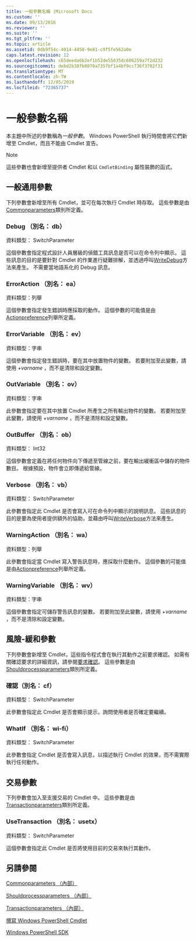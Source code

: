 ```yaml
---
title: 一般參數名稱 |Microsoft Docs
ms.custom: ''
ms.date: 09/13/2016
ms.reviewer: ''
ms.suite: ''
ms.tgt_pltfrm: ''
ms.topic: article
ms.assetid: 0db9f54c-4014-4450-9e81-c9f5fe562a0e
caps.latest.revision: 12
ms.openlocfilehash: c65deeda6b2ef1b52de55035dc606259a7f2d232
ms.sourcegitcommit: debd2b38fb8070a7357bf1a4bf9cc736f3702f31
ms.translationtype: MT
ms.contentlocale: zh-TW
ms.lasthandoff: 12/05/2019
ms.locfileid: "72365737"
---
```

# <a name="common-parameter-names"></a>一般參數名稱

本主題中所述的參數稱為*一般參數*。 Windows PowerShell 執行時間會將它們新增至 Cmdlet，而且不能由 Cmdlet 宣告。

> [!NOTE]
> 這些參數也會新增至提供者 Cmdlet 和以 `CmdletBinding` 屬性裝飾的函式。

## <a name="general-common-parameters"></a>一般通用參數

下列參數會新增至所有 Cmdlet，並可在每次執行 Cmdlet 時存取。 這些參數是由[Commonparameters](/dotnet/api/System.Management.Automation.Internal.CommonParameters)類別所定義。

### <a name="debug-alias-db"></a>Debug （別名： db）

資料類型： SwitchParameter

這個參數會指定程式設計人員層級的偵錯工具訊息是否可以在命令列中顯示。 這些訊息的目的是要針對 Cmdlet 的作業進行疑難排解，並透過呼叫[WriteDebug](/dotnet/api/System.Management.Automation.Cmdlet.WriteDebug)方法來產生。 不需要當地語系化的 Debug 訊息。

### <a name="erroraction-alias-ea"></a>ErrorAction （別名： ea）

資料類型：列舉

這個參數會指定發生錯誤時應採取的動作。 這個參數的可能值是由[Actionpreference](/dotnet/api/System.Management.Automation.ActionPreference)列舉所定義。

### <a name="errorvariable-alias-ev"></a>ErrorVariable （別名： ev）

資料類型：字串

這個參數會指定發生錯誤時，要在其中放置物件的變數。 若要附加至此變數，請使用 +*varname* ，而不是清除和設定變數。

### <a name="outvariable-alias-ov"></a>OutVariable （別名： ov）

資料類型：字串

此參數會指定要在其中放置 Cmdlet 所產生之所有輸出物件的變數。 若要附加至此變數，請使用 +*varname* ，而不是清除和設定變數。

### <a name="outbuffer-alias-ob"></a>OutBuffer （別名： ob）

資料類型： Int32

這個參數會定義在將任何物件向下傳遞至管線之前，要在輸出緩衝區中儲存的物件數目。 根據預設，物件會立即傳遞給管線。

### <a name="verbose-alias-vb"></a>Verbose （別名： vb）

資料類型： SwitchParameter

此參數會指定此 Cmdlet 是否會寫入可在命令列中顯示的說明訊息。 這些訊息的目的是要為使用者提供額外的協助，並藉由呼叫[WriteVerbose](/dotnet/api/System.Management.Automation.Cmdlet.WriteVerbose)方法來產生。

### <a name="warningaction-alias-wa"></a>WarningAction （別名： wa）

資料類型：列舉

此參數會指定當 Cmdlet 寫入警告訊息時，應採取什麼動作。 這個參數的可能值是由[Actionpreference](/dotnet/api/System.Management.Automation.ActionPreference)列舉所定義。

### <a name="warningvariable-alias-wv"></a>WarningVariable （別名： wv）

資料類型：字串

這個參數會指定可儲存警告訊息的變數。 若要附加至此變數，請使用 +*varname* ，而不是清除和設定變數。

## <a name="risk-mitigation-parameters"></a>風險-緩和參數

下列參數會新增至 Cmdlet，這些指令程式會在執行其動作之前要求確認。 如需有關確認要求的詳細資訊，請參閱[要求確認](./requesting-confirmation-from-cmdlets.md)。 這些參數是由[Shouldprocessparameters](/dotnet/api/System.Management.Automation.Internal.ShouldProcessParameters)類別所定義。

### <a name="confirm-alias-cf"></a>確認（別名： cf）

資料類型： SwitchParameter

此參數會指定此 Cmdlet 是否會顯示提示，詢問使用者是否確定要繼續。

### <a name="whatif-alias-wi"></a>WhatIf （別名： wi-fi）

資料類型： SwitchParameter

此參數會指定 Cmdlet 是否會寫入訊息，以描述執行 Cmdlet 的效果，而不需實際執行任何動作。

## <a name="transaction-parameters"></a>交易參數

下列參數會加入至支援交易的 Cmdlet 中。 這些參數是由[Transactionparameters](/dotnet/api/System.Management.Automation.Internal.TransactionParameters)類別所定義。

### <a name="usetransaction-alias-usetx"></a>UseTransaction （別名： usetx）

資料類型： SwitchParameter

這個參數會指定此 Cmdlet 是否將使用目前的交易來執行其動作。

## <a name="see-also"></a>另請參閱

[Commonparameters （內部）](/dotnet/api/System.Management.Automation.Internal.CommonParameters)

[Shouldprocessparameters （內部）](/dotnet/api/System.Management.Automation.Internal.ShouldProcessParameters)

[Transactionparameters （內部）](/dotnet/api/System.Management.Automation.Internal.TransactionParameters)

[撰寫 Windows PowerShell Cmdlet](./writing-a-windows-powershell-cmdlet.md)

[Windows PowerShell SDK](../windows-powershell-reference.md)
